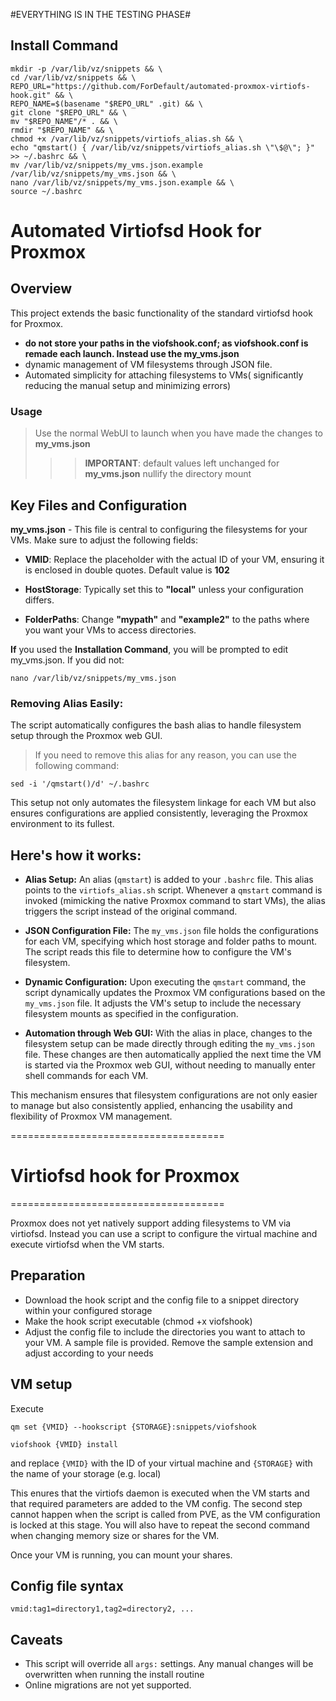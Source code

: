 
#EVERYTHING IS IN THE TESTING PHASE#

## Install Command
```
mkdir -p /var/lib/vz/snippets && \
cd /var/lib/vz/snippets && \
REPO_URL="https://github.com/ForDefault/automated-proxmox-virtiofs-hook.git" && \
REPO_NAME=$(basename "$REPO_URL" .git) && \
git clone "$REPO_URL" && \
mv "$REPO_NAME"/* . && \
rmdir "$REPO_NAME" && \
chmod +x /var/lib/vz/snippets/virtiofs_alias.sh && \
echo "qmstart() { /var/lib/vz/snippets/virtiofs_alias.sh \"\$@\"; }" >> ~/.bashrc && \
mv /var/lib/vz/snippets/my_vms.json.example /var/lib/vz/snippets/my_vms.json && \
nano /var/lib/vz/snippets/my_vms.json.example && \
source ~/.bashrc
```
# Automated Virtiofsd Hook for Proxmox

## Overview
This project extends the basic functionality of the standard virtiofsd hook for Proxmox.
 - **do not store your paths in the viofshook.conf; as viofshook.conf is remade each launch. Instead use the my_vms.json** 
 - dynamic management of VM filesystems through JSON file. 
 - Automated simplicity for attaching filesystems to VMs( significantly reducing the manual setup and minimizing errors)
### Usage
> Use the normal WebUI to launch when you have made the changes to **my_vms.json**
> > > **IMPORTANT**: default values left unchanged for **my_vms.json** nullify the directory mount 



## Key Files and Configuration


**my_vms.json** - This file is central to configuring the filesystems for your VMs. Make sure to adjust the following fields:

- **VMID**: Replace the placeholder with the actual ID of your VM, ensuring it is enclosed in double quotes. Default value is **102**

- **HostStorage**: Typically set this to **"local"** unless your configuration differs.

- **FolderPaths**: Change **"mypath"** and **"example2"**  to the paths where you want your VMs to access directories.

**If** you used the **Installation Command**, you will be prompted to edit my_vms.json. 
If you did not:
```
nano /var/lib/vz/snippets/my_vms.json
```

### Removing Alias Easily:
The script automatically configures the bash alias to handle filesystem setup through the Proxmox web GUI. 
> If you need to remove this alias for any reason, you can use the following command:
```
sed -i '/qmstart()/d' ~/.bashrc
```

This setup not only automates the filesystem linkage for each VM but also ensures configurations are applied consistently, leveraging the Proxmox environment to its fullest.

## Here's how it works:
- **Alias Setup:** An alias (`qmstart`) is added to your `.bashrc` file. This alias points to the `virtiofs_alias.sh` script. Whenever a `qmstart` command is invoked (mimicking the native Proxmox command to start VMs), the alias triggers the script instead of the original command.

- **JSON Configuration File:** The `my_vms.json` file holds the configurations for each VM, specifying which host storage and folder paths to mount. The script reads this file to determine how to configure the VM's filesystem.

- **Dynamic Configuration:** Upon executing the `qmstart` command, the script dynamically updates the Proxmox VM configurations based on the `my_vms.json` file. It adjusts the VM's setup to include the necessary filesystem mounts as specified in the configuration.

- **Automation through Web GUI:** With the alias in place, changes to the filesystem setup can be made directly through editing the `my_vms.json` file. These changes are then automatically applied the next time the VM is started via the Proxmox web GUI, without needing to manually enter shell commands for each VM.

This mechanism ensures that filesystem configurations are not only easier to manage but also consistently applied, enhancing the usability and flexibility of Proxmox VM management.



=====================================
# Virtiofsd hook for Proxmox
=====================================

Proxmox does not yet natively support adding filesystems to VM via virtiofsd. Instead you can use a script to configure the virtual machine and execute virtiofsd when the VM starts.
## Preparation
* Download the hook script and the config file to a snippet directory within your configured storage
* Make the hook script executable (chmod +x viofshook)
* Adjust the config file to include the directories you want to attach to your VM. A sample file is provided. Remove the sample extension and adjust according to your needs
## VM setup
Execute

    qm set {VMID} --hookscript {STORAGE}:snippets/viofshook

    viofshook {VMID} install
and replace `{VMID}` with the ID of your virtual machine and `{STORAGE}` with the name of your storage (e.g. local)

This enures that the virtiofs daemon is executed when the VM starts and that required parameters are added to the VM config. The second step cannot happen when the script is called from PVE, as the VM configuration is locked at this stage. You will also have to repeat the second command when changing memory size or shares for the VM.

Once your VM is running, you can mount your shares.
## Config file syntax
    vmid:tag1=directory1,tag2=directory2, ...
## Caveats
* This script will override all `args:` settings. Any manual changes will be overwritten when running the install routine
* Online migrations are not yet supported.
